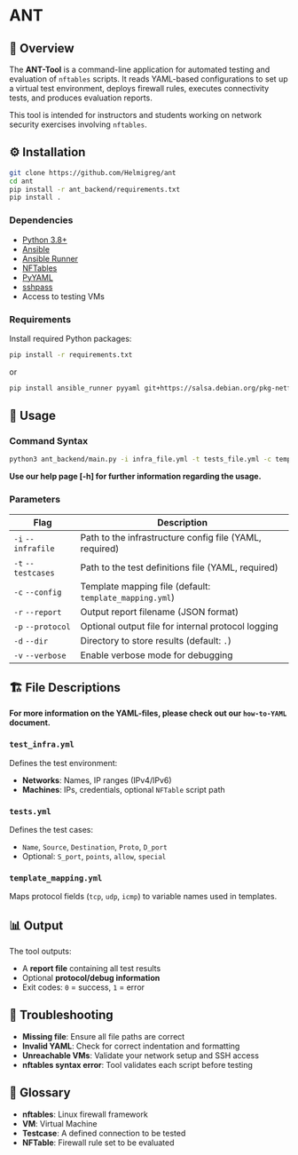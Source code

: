 # ANT

## 🧾 Overview

The **ANT-Tool** is a command-line application for automated testing and evaluation of `nftables` scripts. It reads YAML-based configurations to set up a virtual test environment, deploys firewall rules, executes connectivity tests, and produces evaluation reports.

This tool is intended for instructors and students working on network security exercises involving `nftables`.


## ⚙️ Installation

```bash
git clone https://github.com/Helmigreg/ant
cd ant
pip install -r ant_backend/requirements.txt
pip install .
```

### Dependencies

- [Python 3.8+](https://www.python.org "Python 3.8+")
- [Ansible](https://docs.ansible.com/ansible/latest/installation_guide/intro_installation.html)
- [Ansible Runner](https://pypi.org/project/ansible-runner/)
- [NFTables](https://git.netfilter.org/nftables/tree/py/src/nftables.py)
- [PyYAML](pypi.org/project/PyYAML/)
- [sshpass](https://sourceforge.net/projects/sshpass/)
- Access to testing VMs

### Requirements

Install required Python packages:
```bash
pip install -r requirements.txt
```
or
```bash
pip install ansible_runner pyyaml git+https://salsa.debian.org/pkg-netfilter-team/pkg-nftables@4dd66909609214e54230572ea717edb4984bb46a#subdirectory=py
```


## 🚀 Usage

### Command Syntax
```bash
python3 ant_backend/main.py -i infra_file.yml -t tests_file.yml -c template_mapping.yml [-r report.json] [-p protocol.json] [-d output_dir] [-v]
```

**Use our help page [-h] for further information regarding the usage.**

### Parameters

| Flag         | Description                                                        |
|--------------|--------------------------------------------------------------------|
| `-i`  `--infrafile`  | Path to the infrastructure config file (YAML, required)     |
| `-t`  `--testcases`  | Path to the test definitions file (YAML, required)          |
| `-c`  `--config`     | Template mapping file (default: `template_mapping.yml`)             |
| `-r`  `--report`     | Output report filename (JSON format)                       |
| `-p`  `--protocol`   | Optional output file for internal protocol logging         |
| `-d`  `--dir`        | Directory to store results (default: `.`)                  |
| `-v`  `--verbose`    | Enable verbose mode for debugging                          |


## 🏗 File Descriptions

**For more information on the YAML-files, please check out our `how-to-YAML` document.**

### `test_infra.yml`
Defines the test environment:
- **Networks**: Names, IP ranges (IPv4/IPv6)
- **Machines**: IPs, credentials, optional `NFTable` script path

### `tests.yml`
Defines the test cases:
- `Name`, `Source`, `Destination`, `Proto`, `D_port`
- Optional: `S_port`, `points`, `allow`, `special`

### `template_mapping.yml`
Maps protocol fields (`tcp`, `udp`, `icmp`) to variable names used in templates.




## 📊 Output

The tool outputs:
- A **report file** containing all test results
- Optional **protocol/debug information**
- Exit codes: `0` = success, `1` = error




## 🧯 Troubleshooting

- **Missing file**: Ensure all file paths are correct
- **Invalid YAML**: Check for correct indentation and formatting
- **Unreachable VMs**: Validate your network setup and SSH access
- **nftables syntax error**: Tool validates each script before testing


## 📘 Glossary

- **nftables**: Linux firewall framework
- **VM**: Virtual Machine
- **Testcase**: A defined connection to be tested
- **NFTable**: Firewall rule set to be evaluated
